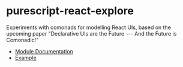 # purescript-react-explore

Experiments with comonads for modelling React UIs, based on the upcoming paper
"Declarative UIs are the Future --- And the Future is Comonadic!"

- [Module Documentation](docs/React/)
- [Example](test/Main.purs)
